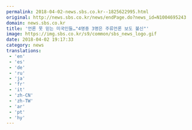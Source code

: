 ```yaml
---
permalink: 2018-04-02-news.sbs.co.kr--1825622995.html
original: http://news.sbs.co.kr/news/endPage.do?news_id=N1004695243
domain: news.sbs.co.kr
title: '언론 못 믿는 미국인들…"4명중 3명은 주류언론 보도 불신"'
image: https://img.sbs.co.kr/s9/common/sbs_news_logo.gif
date: 2018-04-02 19:17:33
category: news
translations: 
 - 'en'
 - 'es'
 - 'de'
 - 'ru'
 - 'ja'
 - 'fr'
 - 'it'
 - 'zh-CN'
 - 'zh-TW'
 - 'ar'
 - 'pt'
 - 'hy'
---
```


